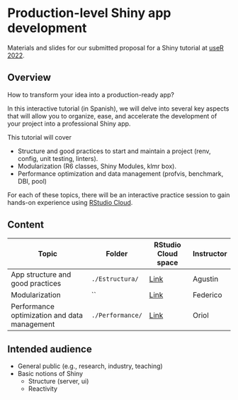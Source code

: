 # Production-level Shiny app development

Materials and slides for our submitted proposal for a Shiny tutorial at [useR 2022](https://user2022.r-project.org/).

## Overview
How to transform your idea into a production-ready app?

In this interactive tutorial (in Spanish), we will delve into several key aspects that will allow you to organize, ease, and accelerate the development of your project into a professional Shiny app.

This tutorial will cover 
- Structure and good practices to start and maintain a project (renv, config, unit testing, linters).
- Modularization (R6 classes, Shiny Modules, klmr box).
- Performance optimization and data management (profvis, benchmark, DBI, pool) 

For each of these topics, there will be an interactive practice session to gain hands-on experience using [RStudio Cloud](https://rstudio.cloud/).

## Content

| Topic     | Folder      |RStudio Cloud space   | Instructor     |
| ------------- | ------------- | -------- | -------- |
| App structure and good practices          | `./Estructura/`         | [Link](https://rstudio.cloud/spaces/190694/join?access_code=5hj3kC-10wfFCQ1ctrsUVbdGfL1sFeB_EsXy6Nnp)| Agustin  |
| Modularization           | ``         | [Link](https://rstudio.cloud/spaces/190842/join?access_code=6Uz81dZhBVFFDwtng8_BFFUqz4jWdWqo-C4jR-b7) | Federico  |
| Performance optimization and data management           | `./Performance/`         | [Link](https://rstudio.cloud/spaces/190893/project/3193631) | Oriol  |

## Intended audience
- General public (e.g., research, industry, teaching)
- Basic notions of Shiny
  - Structure (server, ui)
  - Reactivity

